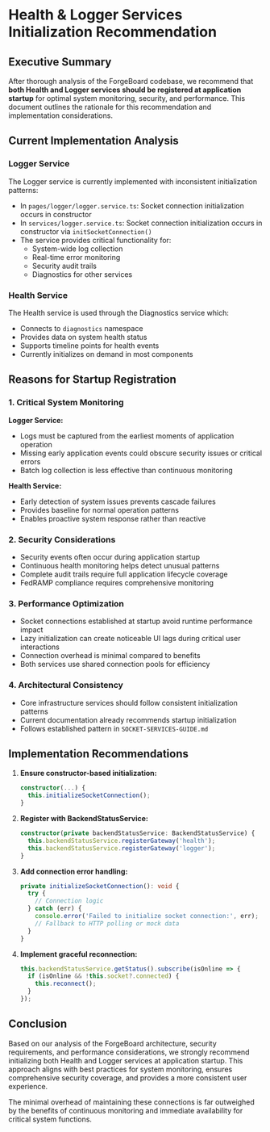 # Health & Logger Services Initialization Recommendation

## Executive Summary

After thorough analysis of the ForgeBoard codebase, we recommend that **both Health and Logger services should be registered at application startup** for optimal system monitoring, security, and performance. This document outlines the rationale for this recommendation and implementation considerations.

## Current Implementation Analysis

### Logger Service

The Logger service is currently implemented with inconsistent initialization patterns:

- In `pages/logger/logger.service.ts`: Socket connection initialization occurs in constructor
- In `services/logger.service.ts`: Socket connection initialization occurs in constructor via `initSocketConnection()`
- The service provides critical functionality for:
  - System-wide log collection
  - Real-time error monitoring
  - Security audit trails
  - Diagnostics for other services

### Health Service

The Health service is used through the Diagnostics service which:

- Connects to `diagnostics` namespace
- Provides data on system health status
- Supports timeline points for health events
- Currently initializes on demand in most components

## Reasons for Startup Registration

### 1. Critical System Monitoring

**Logger Service:**
- Logs must be captured from the earliest moments of application operation
- Missing early application events could obscure security issues or critical errors
- Batch log collection is less effective than continuous monitoring

**Health Service:**
- Early detection of system issues prevents cascade failures
- Provides baseline for normal operation patterns
- Enables proactive system response rather than reactive

### 2. Security Considerations

- Security events often occur during application startup
- Continuous health monitoring helps detect unusual patterns
- Complete audit trails require full application lifecycle coverage
- FedRAMP compliance requires comprehensive monitoring

### 3. Performance Optimization

- Socket connections established at startup avoid runtime performance impact
- Lazy initialization can create noticeable UI lags during critical user interactions
- Connection overhead is minimal compared to benefits
- Both services use shared connection pools for efficiency

### 4. Architectural Consistency

- Core infrastructure services should follow consistent initialization patterns
- Current documentation already recommends startup initialization
- Follows established pattern in `SOCKET-SERVICES-GUIDE.md`

## Implementation Recommendations

1. **Ensure constructor-based initialization:**
   ```typescript
   constructor(...) {
     this.initializeSocketConnection();
   }
   ```

2. **Register with BackendStatusService:**
   ```typescript
   constructor(private backendStatusService: BackendStatusService) {
     this.backendStatusService.registerGateway('health');
     this.backendStatusService.registerGateway('logger');
   }
   ```

3. **Add connection error handling:**
   ```typescript
   private initializeSocketConnection(): void {
     try {
       // Connection logic
     } catch (err) {
       console.error('Failed to initialize socket connection:', err);
       // Fallback to HTTP polling or mock data
     }
   }
   ```

4. **Implement graceful reconnection:**
   ```typescript
   this.backendStatusService.getStatus().subscribe(isOnline => {
     if (isOnline && !this.socket?.connected) {
       this.reconnect();
     }
   });
   ```

## Conclusion

Based on our analysis of the ForgeBoard architecture, security requirements, and performance considerations, we strongly recommend initializing both Health and Logger services at application startup. This approach aligns with best practices for system monitoring, ensures comprehensive security coverage, and provides a more consistent user experience.

The minimal overhead of maintaining these connections is far outweighed by the benefits of continuous monitoring and immediate availability for critical system functions.

